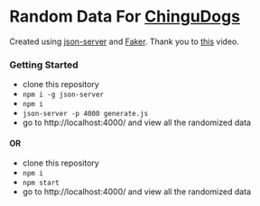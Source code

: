 # Random Data For [ChinguDogs](https://github.com/chingu-voyages/geckos-project-16)

Created using [json-server](https://www.npmjs.com/package/json-server) and [Faker](https://www.npmjs.com/package/faker). Thank you to [this](https://egghead.io/lessons/javascript-creating-demo-apis-with-json-server) video.

### Getting Started

- clone this repository
- `npm i -g json-server`
- `npm i`
- `json-server -p 4000 generate.js`
- go to http://localhost:4000/ and view all the randomized data

#### OR

- clone this repository
- `npm i`
- `npm start`
- go to http://localhost:4000/ and view all the randomized data
